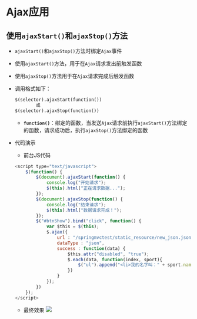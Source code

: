 # Ajax应用

## 使用`ajaxStart()`和`ajaxStop()`方法

* `ajaxStart()`和`ajaxStop()`方法时绑定`Ajax`事件

* 使用`ajaxStart()`方法，用于在`Ajax`请求发出前触发函数
* 使用`ajaxStop()`方法用于在`Ajax`请求完成后触发函数


* 调用格式如下：
	```html
	$(selector).ajaxStart(function())
			或
	$(selector).ajaxStop(function())
	```
	* **`function()`**：绑定的函数，当发送`Ajax`请求前执行`ajaxStart()`方法绑定的函数，请求成功后，执行`ajaxStop()`方法绑定的函数

* 代码演示
	* 前台JS代码
	```js
	<script type="text/javascript">
		$(function() {
			$(document).ajaxStart(function() {
				console.log("开始请求");
				$(this).html("正在请求数据...");
			});
			$(document).ajaxStop(function() {
				console.log("结束请求");
				$(this).html("数据请求完成！");
			});
			$("#btnShow").bind("click", function() {
				var $this = $(this);
				$.ajax({
					url : "/springmvctest/static_resource/new_json.json",
					dataType : "json",
					success : function(data) {
						$this.attr("disabled", "true");
						$.each(data, function(index, sport){
							$("ul").append("<li>我的名字叫：" + sport.name + "</li>");
						})
					}
				});
			})
		});
	</script>
	```

	* 最终效果
	![](https://i.imgur.com/WWiFWTu.png)
